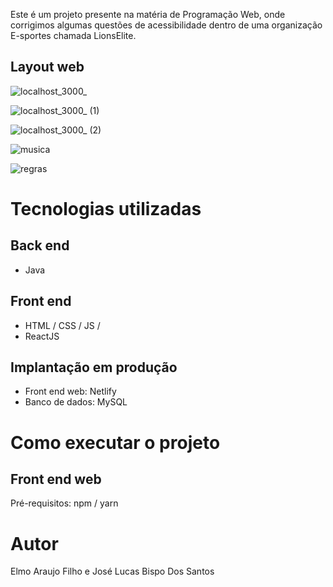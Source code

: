 
Este é um projeto presente na matéria de Programação Web, onde corrigimos algumas questões de acessibilidade dentro de uma organização E-sportes chamada LionsElite.




## Layout web
![localhost_3000_](https://user-images.githubusercontent.com/115386020/208339139-f82fb4a4-708b-485c-b698-5abc93e6e34a.png)

![localhost_3000_ (1)](https://user-images.githubusercontent.com/115386020/208338597-fe383dc6-fd52-40e6-b76c-3306bfb16051.png)

![localhost_3000_ (2)](https://user-images.githubusercontent.com/115386020/208338706-8b666ae8-6d30-45a7-bf87-60d855ea9905.png)

![musica](https://user-images.githubusercontent.com/115386020/208338917-20eec4f5-d6e9-4eb0-ae2d-67d1a126a39a.png)


![regras](https://user-images.githubusercontent.com/115386020/208339016-700611c6-d6f0-4af0-9c7c-75446fcd1cf5.png)

# Tecnologias utilizadas
## Back end
- Java
## Front end
- HTML / CSS / JS / 
- ReactJS

## Implantação em produção
- Front end web: Netlify
- Banco de dados: MySQL
# Como executar o projeto

## Front end web
Pré-requisitos: npm / yarn

# Autor
Elmo Araujo Filho e José Lucas Bispo Dos Santos
